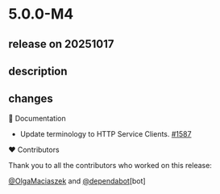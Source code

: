 # 5.0.0-M4

## release on 20251017
## description
## changes
📔 Documentation

* Update terminology to HTTP Service Clients. <a href="https://github.com/spring-cloud/spring-cloud-commons/pull/1587" data-hovercard-type="pull_request" data-hovercard-url="/spring-cloud/spring-cloud-commons/pull/1587/hovercard">#1587</a>

❤️ Contributors

Thank you to all the contributors who worked on this release:

<a class="user-mention notranslate" data-hovercard-type="user" data-hovercard-url="/users/OlgaMaciaszek/hovercard" data-octo-click="hovercard-link-click" data-octo-dimensions="link_type:self" href="https://github.com/OlgaMaciaszek">@OlgaMaciaszek</a> and <a class="user-mention notranslate" data-hovercard-type="organization" data-hovercard-url="/orgs/dependabot/hovercard" data-octo-click="hovercard-link-click" data-octo-dimensions="link_type:self" href="https://github.com/dependabot">@dependabot</a>[bot]

